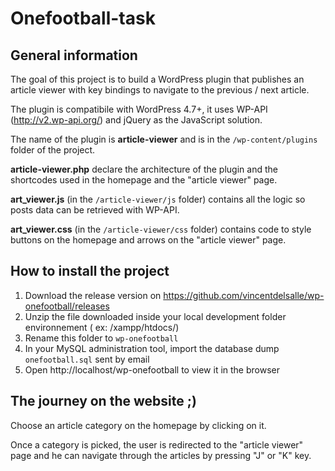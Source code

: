 # Onefootball-task

## General information

The goal of this project is to build a WordPress plugin that publishes an article viewer with key bindings to navigate to the previous / next article.

The plugin is compatibile with WordPress 4.7+, it uses WP-API (http://v2.wp-api.org/) and jQuery as the JavaScript solution.

The name of the plugin is **article-viewer** and is in the `/wp-content/plugins` folder of the project.

**article-viewer.php** declare the architecture of the plugin and the shortcodes used in the homepage and the "article viewer" page.

**art_viewer.js** (in the `/article-viewer/js` folder) contains all the logic so posts data can be retrieved with WP-API.

**art_viewer.css** (in the `/article-viewer/css` folder) contains code to style buttons on the homepage and arrows on the "article viewer" page.

## How to install the project

1. Download the release version on https://github.com/vincentdelsalle/wp-onefootball/releases
2. Unzip the file downloaded inside your local development folder environnement ( ex: /xampp/htdocs/)
3. Rename this folder to `wp-onefootball`
4. In your MySQL administration tool, import the database dump `onefootball.sql` sent by email
5. Open http://localhost/wp-onefootball to view it in the browser

## The journey on the website ;)

Choose an article category on the homepage by clicking on it.

Once a category is picked, the user is redirected to the "article viewer" page and he can navigate through the articles by pressing "J" or "K" key.
